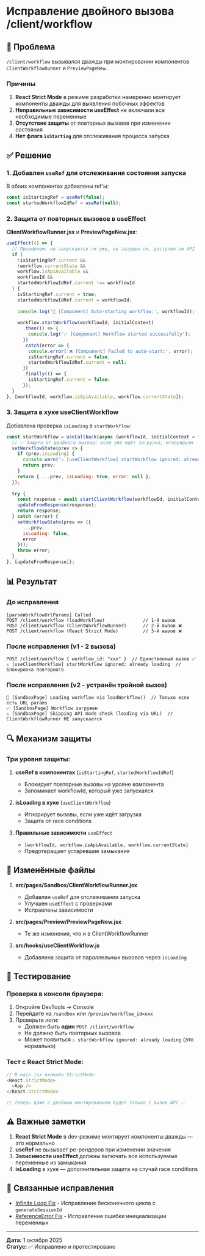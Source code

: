 # Исправление двойного вызова /client/workflow

## 🐛 Проблема

`/client/workflow` вызывался дважды при монтировании компонентов `ClientWorkflowRunner` и `PreviewPageNew`.

### Причины

1. **React Strict Mode** в режиме разработки намеренно монтирует компоненты дважды для выявления побочных эффектов
2. **Неправильные зависимости useEffect** не включали все необходимые переменные
3. **Отсутствие защиты** от повторных вызовов при изменении состояния
4. **Нет флага `isStarting`** для отслеживания процесса запуска

## ✅ Решение

### 1. Добавлен `useRef` для отслеживания состояния запуска

В обоих компонентах добавлены ref'ы:

```javascript
const isStartingRef = useRef(false);
const startedWorkflowIdRef = useRef(null);
```

### 2. Защита от повторных вызовов в useEffect

**ClientWorkflowRunner.jsx** и **PreviewPageNew.jsx**:

```javascript
useEffect(() => {
  // Проверяем: не запускается ли уже, не запущен ли, доступен ли API
  if (
    !isStartingRef.current && 
    !workflow.currentState && 
    workflow.isApiAvailable && 
    workflowId &&
    startedWorkflowIdRef.current !== workflowId
  ) {
    isStartingRef.current = true;
    startedWorkflowIdRef.current = workflowId;
    
    console.log('🚀 [Component] Auto-starting workflow:', workflowId);
    
    workflow.startWorkflow(workflowId, initialContext)
      .then(() => {
        console.log('✅ [Component] Workflow started successfully');
      })
      .catch(error => {
        console.error('❌ [Component] Failed to auto-start:', error);
        isStartingRef.current = false;
        startedWorkflowIdRef.current = null;
      })
      .finally(() => {
        isStartingRef.current = false;
      });
  }
}, [workflowId, workflow.isApiAvailable, workflow.currentState]);
```

### 3. Защита в хуке useClientWorkflow

Добавлена проверка `isLoading` в `startWorkflow`:

```javascript
const startWorkflow = useCallback(async (workflowId, initialContext = {}) => {
  // ✅ Защита от двойного вызова: если уже идёт загрузка, игнорируем
  setWorkflowState(prev => {
    if (prev.isLoading) {
      console.warn('⚠️ [useClientWorkflow] startWorkflow ignored: already loading');
      return prev;
    }
    return { ...prev, isLoading: true, error: null };
  });
  
  try {
    const response = await startClientWorkflow(workflowId, initialContext);
    updateFromResponse(response);
    return response;
  } catch (error) {
    setWorkflowState(prev => ({
      ...prev,
      isLoading: false,
      error
    }));
    throw error;
  }
}, [updateFromResponse]);
```

## 📊 Результат

### До исправления

```
[parseWorkflowUrlParams] Called
POST /client/workflow (loadWorkflow)              // 1-й вызов
POST /client/workflow (ClientWorkflowRunner)      // 2-й вызов ❌
POST /client/workflow (React Strict Mode)         // 3-й вызов ❌
```

### После исправления (v1 - 2 вызова)

```
POST /client/workflow { workflow_id: "xxx" }  // Единственный вызов ✅
⚠️ [useClientWorkflow] startWorkflow ignored: already loading  // Блокировка повторного
```

### После исправления (v2 - устранён тройной вызов)

```
🔄 [SandboxPage] Loading workflow via loadWorkflow()  // Только если есть URL params
✅ [SandboxPage] Workflow загружен
⚠️ [SandboxPage] Skipping API mode check (loading via URL)  // ClientWorkflowRunner НЕ запускается
```

## 🔍 Механизм защиты

### Три уровня защиты:

1. **useRef в компонентах** (`isStartingRef`, `startedWorkflowIdRef`)
   - Блокирует повторные вызовы на уровне компонента
   - Запоминает workflowId, который уже запускался

2. **isLoading в хуке** (`useClientWorkflow`)
   - Игнорирует вызовы, если уже идёт загрузка
   - Защита от race conditions

3. **Правильные зависимости** `useEffect`
   - `[workflowId, workflow.isApiAvailable, workflow.currentState]`
   - Предотвращает устаревшие замыкания

## 📝 Изменённые файлы

1. **src/pages/Sandbox/ClientWorkflowRunner.jsx**
   - Добавлен `useRef` для отслеживания запуска
   - Улучшен `useEffect` с проверками
   - Исправлены зависимости

2. **src/pages/Preview/PreviewPageNew.jsx**
   - Те же изменения, что и в ClientWorkflowRunner

3. **src/hooks/useClientWorkflow.js**
   - Добавлена защита от параллельных вызовов через `isLoading`

## 🧪 Тестирование

### Проверка в консоли браузера:

1. Откройте DevTools → Console
2. Перейдите на `/sandbox` или `/preview?workflow_id=xxx`
3. Проверьте логи:
   - Должен быть **один** `POST /client/workflow`
   - Не должно быть повторных вызовов
   - Может появиться `⚠️ startWorkflow ignored: already loading` (это нормально)

### Тест с React Strict Mode:

```javascript
// В main.jsx включён StrictMode:
<React.StrictMode>
  <App />
</React.StrictMode>

// Теперь даже с двойным монтированием будет только 1 вызов API ✅
```

## ⚠️ Важные заметки

1. **React Strict Mode** в dev-режиме монтирует компоненты дважды — это нормально
2. **useRef** не вызывает ре-рендеров при изменении значения
3. **Зависимости useEffect** должны включать все используемые переменные из замыкания
4. **isLoading** в хуке — дополнительная защита на случай race conditions

## 🚀 Связанные исправления

- [Infinite Loop Fix](./infinite-loop-fix.md) - Исправление бесконечного цикла с `generateSessionId`
- [ReferenceError Fix](./product-overview-loading-fix.md) - Исправление ошибки инициализации переменных

---

**Дата:** 1 октября 2025  
**Статус:** ✅ Исправлено и протестировано

